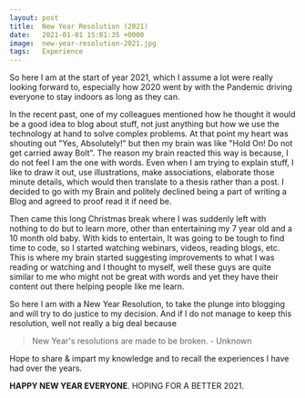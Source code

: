 ```yaml
---
layout: post
title:  New Year Resolution (2021)
date:   2021-01-01 15:01:35 +0000
image:  new-year-resolution-2021.jpg
tags:   Experience
---
```


So here I am at the start of year 2021, which I assume a lot were really looking forward to, especially how 2020 went by with the Pandemic driving everyone to stay indoors as long as they can.

In the recent past, one of my colleagues mentioned how he thought it would be a good idea to blog about stuff, not just anything but how we use the technology at hand to solve complex problems. At that point my heart was shouting out "Yes, Absolutely!" but then my brain was like "Hold On! Do not get carried away Bolt". The reason my brain reacted this way is because, I do not feel I am the one with words. Even when I am trying to explain stuff, I like to draw it out, use illustrations, make associations, elaborate those minute details, which would then translate to a thesis rather than a post. I decided to go with my Brain and politely declined being a part of writing a Blog and agreed to proof read it if need be.

Then came this long Christmas break where I was suddenly left with nothing to do but to learn more, other than entertaining my 7 year old and a 10 month old baby. With kids to entertain, It was going to be tough to find time to code, so I started watching webinars, videos, reading blogs, etc. This is where my brain started suggesting improvements to what I was reading or watching and I thought to myself, well these guys are quite similar to me who might not be great with words and yet they have their content out there helping people like me learn.

So here I am with a New Year Resolution, to take the plunge into blogging and will try to do justice to my decision. And if I do not manage to keep this resolution, well not really a big deal because 
> New Year's resolutions are made to be broken. - Unknown

Hope to share & impart my knowledge and to recall the experiences I have had over the years.

**HAPPY NEW YEAR EVERYONE**. HOPING FOR A BETTER 2021.